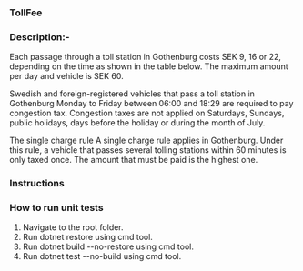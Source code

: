 ### TollFee

### Description:-
Each passage through a toll station in Gothenburg costs SEK 9, 16 or 22, depending on the time as shown in the table below. The maximum amount per day and vehicle is SEK 60. 

Swedish and foreign-registered vehicles that pass a toll station in Gothenburg Monday to Friday between 06:00 and 18:29 are required to pay congestion tax. Congestion taxes are not applied on Saturdays, Sundays, public holidays, days before the holiday or during the month of July.

The single charge rule
A single charge rule applies in Gothenburg. Under this rule, a vehicle that passes several tolling stations within 60 minutes is only taxed once. The amount that must be paid is the highest one.

### Instructions

### How to run unit tests

1. Navigate to the root folder.
2. Run dotnet restore using cmd tool.
3. Run dotnet build --no-restore using cmd tool.
4. Run dotnet test --no-build using cmd tool.
